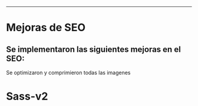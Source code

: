 --------------------------------------------------
# Mejoras de SEO
Se implementaron las siguientes mejoras en el SEO:
--------------------------------------------------
Se optimizaron y comprimieron todas las imagenes









# Sass-v2

